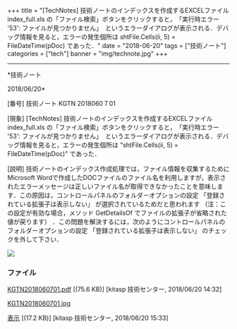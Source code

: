 ﻿+++
title = "[TechNotes] 技術ノートのインデックスを作成するEXCELファイル　index_full.xls の「ファイル検索」ボタンをクリックすると，　「実行時エラー '53': ファイルが見つかりません」　というエラーダイアログが表示される．デバッグ情報を見ると，エラーの発生個所は shtFile.Cells(ii, 5) = FileDateTime(pDoc) であった．"
date = "2018-06-20"
tags = ["技術ノート"]
categories = ["tech"]
banner = "img/technote.jpg"
+++

-----------------------------------------------------------------------------------------------------------------------------

*技術ノート

2018/06/20*


[番号]
技術ノート KGTN 2018060７01

[現象]
[TechNotes]
技術ノートのインデックスを作成するEXCELファイル　index_full.xls
の「ファイル検索」ボタンをクリックすると，　「実行時エラー '53':
ファイルが見つかりません」　というエラーダイアログが表示される．デバッグ情報を見ると，エラーの発生個所は
"shtFile.Cells(ii, 5) = FileDateTime(pDoc)" であった．

[説明]
技術ノートのインデックス作成処理では，ファイル情報を収集するためにMicrosoft
Wordで作成したDOCファイルのファイル名を利用しますが，表示されたエラーメッセージは正しいファイル名が取得できなかったことを意味します．この原因は，コントロールパネルのフォルダーオプションの設定
「登録されている拡張子は表示しない」 が選択されているためだと思われます
（注：この設定が有効な場合，メソッド GetDetailsOf
でファイルの拡張子が省略された値が戻ります）
．この問題を解決するには，次のようにコントロールパネルのフォルダーオプションの設定
「登録されている拡張子は表示しない」 のチェックを外して下さい．

![](http://techreport.kitasp.net/attachments/download/4070/KGTN2018060701.jpg)


### ファイル





[KGTN2018060701.pdf](http://techreport.kitasp.net/attachments/download/4055/KGTN2018060701.pdf)
 [(75.6 KB)] [kitasp 技術センター, 2018/06/20
14:32]

[KGTN2018060701.jpg](http://techreport.kitasp.net/attachments/download/4070/KGTN2018060701.jpg)

[表示](http://techreport.kitasp.net/attachments/4070/KGTN2018060701.jpg "表示")
 [(17.2 KB)] [kitasp 技術センター, 2018/06/20
15:33]
